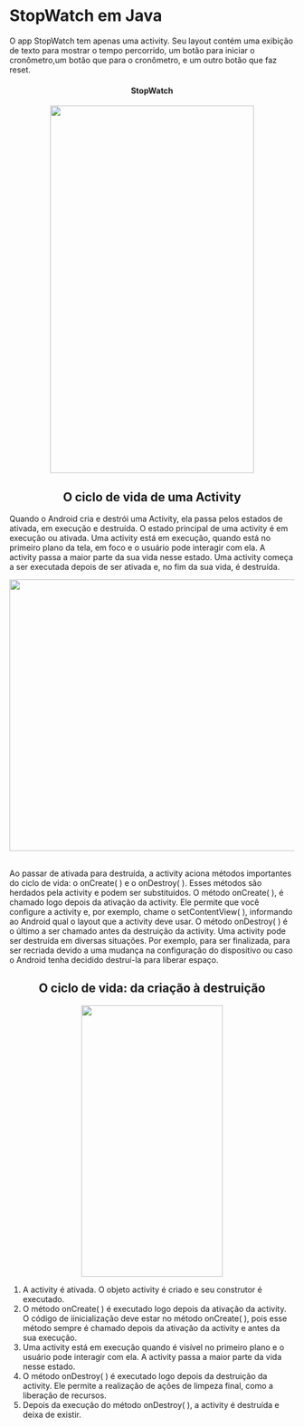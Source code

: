 # StopWatch em Java

<p>
O app StopWatch tem apenas uma activity. 
Seu layout contém uma exibição de texto para mostrar o tempo percorrido, 
um botão para iniciar o cronômetro,um botão que para o cronômetro, e um outro botão que faz reset.
</p>

<div align="middle">
  <h4>StopWatch</h4> 
  <img src="https://user-images.githubusercontent.com/29150094/174459973-49a7cff0-eb2c-46d1-8116-f182de010616.png" width="360" height="650" />  
</div>
<div>
<div align="middle">
<h2>O ciclo de vida de uma Activity</h2> 
</div>
  
<p>
Quando o Android cria e destrói uma Activity, ela passa pelos estados de ativada, em execução e destruída. O estado principal de uma activity é em execução ou ativada. Uma activity está em execução, quando está no primeiro plano da tela, em foco e o usuário pode interagir com ela. A activity passa a maior parte da sua vida nesse estado. Uma activity começa a ser executada depois de ser ativada e, no fim da sua vida, é destruída.
</p>
  
  <div align="middle">
  <img src="https://user-images.githubusercontent.com/29150094/174481329-71a09bf2-7ec3-444b-af18-a4ed7236781d.png" width="600" height="480" />  
  </div> </br>
  
<p>
Ao passar de ativada para destruída, a activity aciona métodos importantes do ciclo de vida: o onCreate( ) e o onDestroy( ). Esses métodos são herdados pela activity e podem ser substituídos. O método onCreate( ), é chamado logo depois da ativação da activity. Ele permite que você configure a activity e, por exemplo, chame o setContentView( ), informando ao Android qual o layout que a activity deve usar. O método onDestroy( ) é o último a ser chamado antes da destruição da activity. Uma activity pode ser destruída em diversas situações. Por exemplo, para ser finalizada, para ser recriada devido a uma mudança na configuração do dispositivo ou caso o Android tenha decidido destruí-la para liberar espaço.
</p>
</div>
<div align="middle">
<h2>O ciclo de vida: da criação à destruição</h2> 
<img src="https://user-images.githubusercontent.com/29150094/174484709-9fbb552e-eda3-4d8b-a496-203383ba57fd.png" width="250" height="480" /> 
</div>
<div>
<p>
  <ol>
    <li>A activity é ativada. O objeto activity é criado e seu construtor é executado.</li>
    <li>O método onCreate( ) é executado logo depois da ativação da activity. O código de iinicialização deve estar no método onCreate( ), pois esse método   sempre é chamado depois da ativação da activity e antes da sua execução.</li>
    <li>Uma activity está em execução quando é visível no primeiro plano e o usuário pode interagir com ela. A activity passa a maior parte da vida nesse estado.</li>
    <li>O método onDestroy( ) é executado logo depois da destruição da activity. Ele permite a realização de ações de limpeza final, como a liberação de recursos.</li>
    <li>Depois da execução do método onDestroy( ), a activity é destruída e deixa de existir.</li>
  </ol>
</p>
</div>





